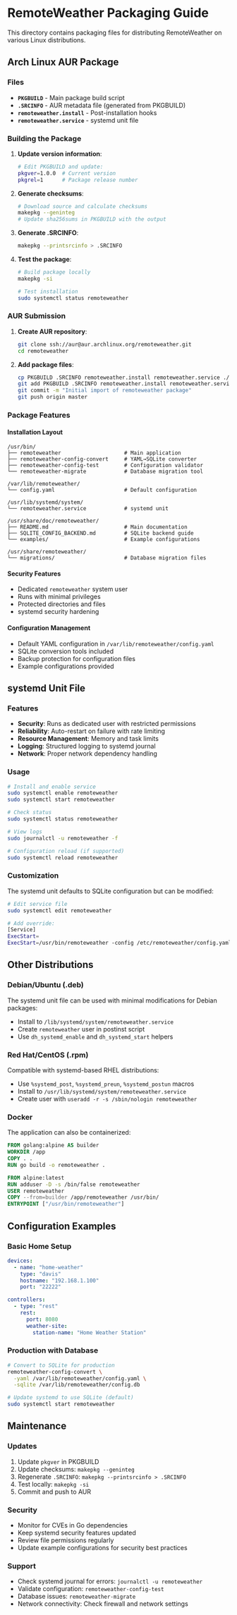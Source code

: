 # RemoteWeather Packaging Guide

This directory contains packaging files for distributing RemoteWeather on various Linux distributions.

## Arch Linux AUR Package

### Files
- **`PKGBUILD`** - Main package build script
- **`.SRCINFO`** - AUR metadata file (generated from PKGBUILD)
- **`remoteweather.install`** - Post-installation hooks
- **`remoteweather.service`** - systemd unit file

### Building the Package

1. **Update version information**:
   ```bash
   # Edit PKGBUILD and update:
   pkgver=1.0.0  # Current version
   pkgrel=1      # Package release number
   ```

2. **Generate checksums**:
   ```bash
   # Download source and calculate checksums
   makepkg --geninteg
   # Update sha256sums in PKGBUILD with the output
   ```

3. **Generate .SRCINFO**:
   ```bash
   makepkg --printsrcinfo > .SRCINFO
   ```

4. **Test the package**:
   ```bash
   # Build package locally
   makepkg -si
   
   # Test installation
   sudo systemctl status remoteweather
   ```

### AUR Submission

1. **Create AUR repository**:
   ```bash
   git clone ssh://aur@aur.archlinux.org/remoteweather.git
   cd remoteweather
   ```

2. **Add package files**:
   ```bash
   cp PKGBUILD .SRCINFO remoteweather.install remoteweather.service ./
   git add PKGBUILD .SRCINFO remoteweather.install remoteweather.service
   git commit -m "Initial import of remoteweather package"
   git push origin master
   ```

### Package Features

#### Installation Layout
```
/usr/bin/
├── remoteweather                    # Main application
├── remoteweather-config-convert     # YAML→SQLite converter
├── remoteweather-config-test        # Configuration validator
└── remoteweather-migrate            # Database migration tool

/var/lib/remoteweather/
└── config.yaml                      # Default configuration

/usr/lib/systemd/system/
└── remoteweather.service            # systemd unit

/usr/share/doc/remoteweather/
├── README.md                        # Main documentation
├── SQLITE_CONFIG_BACKEND.md         # SQLite backend guide
└── examples/                        # Example configurations

/usr/share/remoteweather/
└── migrations/                      # Database migration files
```

#### Security Features
- Dedicated `remoteweather` system user
- Runs with minimal privileges
- Protected directories and files
- systemd security hardening

#### Configuration Management
- Default YAML configuration in `/var/lib/remoteweather/config.yaml`
- SQLite conversion tools included
- Backup protection for configuration files
- Example configurations provided

## systemd Unit File

### Features
- **Security**: Runs as dedicated user with restricted permissions
- **Reliability**: Auto-restart on failure with rate limiting
- **Resource Management**: Memory and task limits
- **Logging**: Structured logging to systemd journal
- **Network**: Proper network dependency handling

### Usage
```bash
# Install and enable service
sudo systemctl enable remoteweather
sudo systemctl start remoteweather

# Check status
sudo systemctl status remoteweather

# View logs
sudo journalctl -u remoteweather -f

# Configuration reload (if supported)
sudo systemctl reload remoteweather
```

### Customization
The systemd unit defaults to SQLite configuration but can be modified:

```bash
# Edit service file
sudo systemctl edit remoteweather

# Add override:
[Service]
ExecStart=
ExecStart=/usr/bin/remoteweather -config /etc/remoteweather/config.yaml -config-backend yaml
```

## Other Distributions

### Debian/Ubuntu (.deb)
The systemd unit file can be used with minimal modifications for Debian packages:
- Install to `/lib/systemd/system/remoteweather.service`
- Create `remoteweather` user in postinst script
- Use `dh_systemd_enable` and `dh_systemd_start` helpers

### Red Hat/CentOS (.rpm)
Compatible with systemd-based RHEL distributions:
- Use `%systemd_post`, `%systemd_preun`, `%systemd_postun` macros
- Install to `/usr/lib/systemd/system/remoteweather.service`
- Create user with `useradd -r -s /sbin/nologin remoteweather`

### Docker
The application can also be containerized:
```dockerfile
FROM golang:alpine AS builder
WORKDIR /app
COPY . .
RUN go build -o remoteweather .

FROM alpine:latest
RUN adduser -D -s /bin/false remoteweather
USER remoteweather
COPY --from=builder /app/remoteweather /usr/bin/
ENTRYPOINT ["/usr/bin/remoteweather"]
```

## Configuration Examples

### Basic Home Setup
```yaml
devices:
  - name: "home-weather"
    type: "davis"
    hostname: "192.168.1.100"
    port: "22222"

controllers:
  - type: "rest"
    rest:
      port: 8080
      weather-site:
        station-name: "Home Weather Station"
```

### Production with Database
```bash
# Convert to SQLite for production
remoteweather-config-convert \
  -yaml /var/lib/remoteweather/config.yaml \
  -sqlite /var/lib/remoteweather/config.db

# Update systemd to use SQLite (default)
sudo systemctl start remoteweather
```

## Maintenance

### Updates
1. Update `pkgver` in PKGBUILD
2. Update checksums: `makepkg --geninteg`
3. Regenerate `.SRCINFO`: `makepkg --printsrcinfo > .SRCINFO`
4. Test locally: `makepkg -si`
5. Commit and push to AUR

### Security
- Monitor for CVEs in Go dependencies
- Keep systemd security features updated
- Review file permissions regularly
- Update example configurations for security best practices

### Support
- Check systemd journal for errors: `journalctl -u remoteweather`
- Validate configuration: `remoteweather-config-test`
- Database issues: `remoteweather-migrate`
- Network connectivity: Check firewall and network settings 